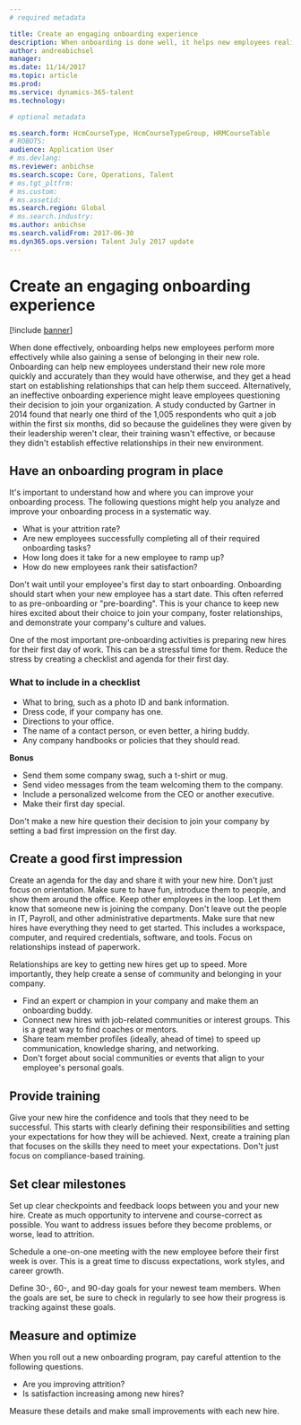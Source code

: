 ```yaml
---
# required metadata

title: Create an engaging onboarding experience
description: When onboarding is done well, it helps new employees realize a sense of belonging in their new organization.
author: andreabichsel
manager:
ms.date: 11/14/2017
ms.topic: article
ms.prod:
ms.service: dynamics-365-talent
ms.technology:

# optional metadata

ms.search.form: HcmCourseType, HcmCourseTypeGroup, HRMCourseTable
# ROBOTS:
audience: Application User
# ms.devlang:
ms.reviewer: anbichse
ms.search.scope: Core, Operations, Talent
# ms.tgt_pltfrm:
# ms.custom:
# ms.assetid:
ms.search.region: Global
# ms.search.industry:
ms.author: anbichse
ms.search.validFrom: 2017-06-30
ms.dyn365.ops.version: Talent July 2017 update
---
```


# Create an engaging onboarding experience

[!include [banner](includes/banner.md)]

When done effectively, onboarding helps new employees perform more effectively while also gaining a sense of belonging in their new role. Onboarding can help new employees understand their new role more quickly and accurately than they would have otherwise, and they get a head start on establishing relationships that can help them succeed. Alternatively, an ineffective onboarding experience might leave employees questioning their decision to join your organization. A study conducted by Gartner in 2014 found that nearly one third of the 1,005 respondents who quit a job within the first six months, did so because the guidelines they were given by their leadership weren't clear, their training wasn't effective, or because they didn't establish effective relationships in their new environment.

## Have an onboarding program in place
It's important to understand how and where you can improve your onboarding process. The following questions might help you analyze and improve your onboarding process in a systematic way.

- What is your attrition rate?
- Are new employees successfully completing all of their required onboarding tasks?
- How long does it take for a new employee to ramp up?
- How do new employees rank their satisfaction?

Don't wait until your employee's first day to start onboarding. Onboarding should start when your new employee has a start date. This often referred to as pre-onboarding or "pre-boarding". This is your chance to keep new hires excited about their choice to join your company, foster relationships, and demonstrate your company's culture and values.

One of the most important pre-onboarding activities is preparing new hires for their first day of work. This can be a stressful time for them. Reduce the stress by creating a checklist and agenda for their first day.

### What to include in a checklist

- What to bring, such as a photo ID and bank information.
- Dress code, if your company has one.
- Directions to your office.
- The name of a contact person, or even better, a hiring buddy.
- Any company handbooks or policies that they should read.

**Bonus**

- Send them some company swag, such a t-shirt or mug.
- Send video messages from the team welcoming them to the company.
- Include a personalized welcome from the CEO or another executive.
- Make their first day special.

Don't make a new hire question their decision to join your company by setting a bad first impression on the first day.

## Create a good first impression

Create an agenda for the day and share it with your new hire. Don't just focus on orientation. Make sure to have fun, introduce them to people, and show them around the office. Keep other employees in the loop. Let them know that someone new is joining the company. Don't leave out the people in IT, Payroll, and other administrative departments. Make sure that new hires have everything they need to get started. This includes a workspace, computer, and required credentials, software, and tools. Focus on relationships instead of paperwork.

Relationships are key to getting new hires get up to speed. More importantly, they help create a sense of community and belonging in your company.

- Find an expert or champion in your company and make them an onboarding buddy.
- Connect new hires with job-related communities or interest groups. This is a great way to find coaches or mentors.
- Share team member profiles (ideally, ahead of time) to speed up communication, knowledge sharing, and networking.
- Don't forget about social communities or events that align to your employee's personal goals.

## Provide training

Give your new hire the confidence and tools that they need to be successful. This starts with clearly defining their responsibilities and setting your expectations for how they will be achieved. Next, create a training plan that focuses on the skills they need to meet your expectations. Don't just focus on compliance-based training.

## Set clear milestones

Set up clear checkpoints and feedback loops between you and your new hire. Create as much opportunity to intervene and course-correct as possible. You want to address issues before they become problems, or worse, lead to attrition.

Schedule a one-on-one meeting with the new employee before their first week is over. This is a great time to discuss expectations, work styles, and career growth.

Define 30-, 60-, and 90-day goals for your newest team members. When the goals are set, be sure to check in regularly to see how their progress is tracking against these goals.

## Measure and optimize

When you roll out a new onboarding program, pay careful attention to the following questions. 

- Are you improving attrition?
- Is satisfaction increasing among new hires? 

Measure these details and make small improvements with each new hire.

